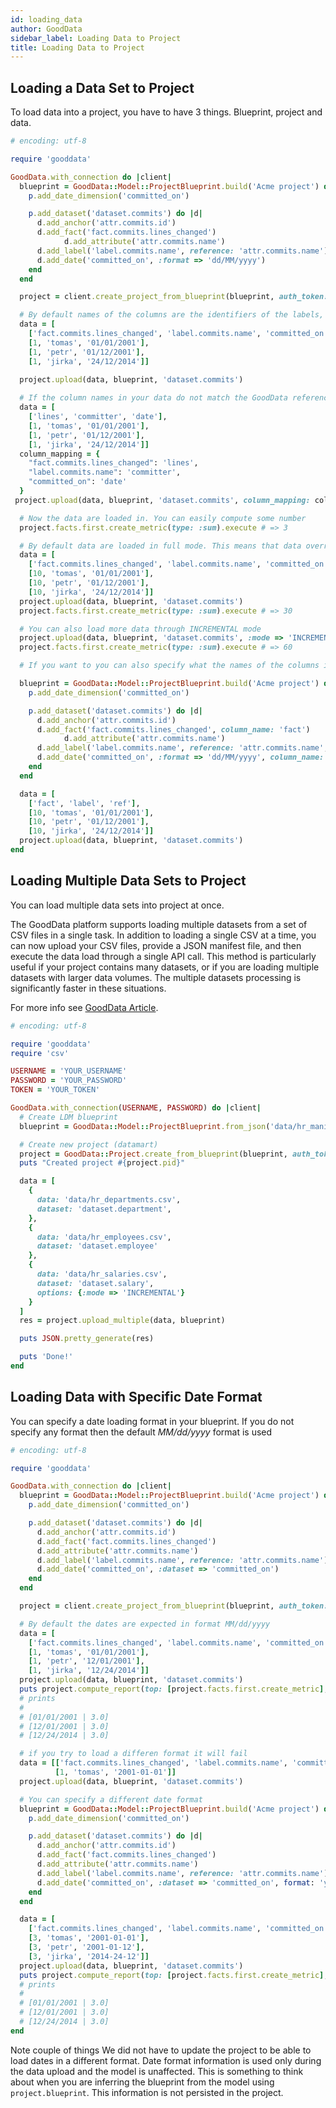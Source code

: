 ```yaml
---
id: loading_data
author: GoodData
sidebar_label: Loading Data to Project
title: Loading Data to Project
---
```


Loading a Data Set to Project
-------

To load data into a project, you have to have 3 things. Blueprint, project and data.

```ruby
# encoding: utf-8

require 'gooddata'

GoodData.with_connection do |client|
  blueprint = GoodData::Model::ProjectBlueprint.build('Acme project') do |p|
    p.add_date_dimension('committed_on')

    p.add_dataset('dataset.commits') do |d|
      d.add_anchor('attr.commits.id')
      d.add_fact('fact.commits.lines_changed')
            d.add_attribute('attr.commits.name')
      d.add_label('label.commits.name', reference: 'attr.commits.name')
      d.add_date('committed_on', :format => 'dd/MM/yyyy')
    end
  end

  project = client.create_project_from_blueprint(blueprint, auth_token: 'TOKEN')

  # By default names of the columns are the identifiers of the labels, facts, or names of references
  data = [
    ['fact.commits.lines_changed', 'label.commits.name', 'committed_on'],
    [1, 'tomas', '01/01/2001'],
    [1, 'petr', '01/12/2001'],
    [1, 'jirka', '24/12/2014']]

  project.upload(data, blueprint, 'dataset.commits')
  
  # If the column names in your data do not match the GoodData references, you can easily supply the desired mapping in the :column_mapping parameter
  data = [
    ['lines', 'committer', 'date'],
    [1, 'tomas', '01/01/2001'],
    [1, 'petr', '01/12/2001'],
    [1, 'jirka', '24/12/2014']]  
  column_mapping = {
    "fact.commits.lines_changed": 'lines',
    "label.commits.name": 'committer',
    "committed_on": 'date'
  } 
 project.upload(data, blueprint, 'dataset.commits', column_mapping: column_mapping) 

  # Now the data are loaded in. You can easily compute some number
  project.facts.first.create_metric(type: :sum).execute # => 3

  # By default data are loaded in full mode. This means that data override all previous data in the dataset
  data = [
    ['fact.commits.lines_changed', 'label.commits.name', 'committed_on'],
    [10, 'tomas', '01/01/2001'],
    [10, 'petr', '01/12/2001'],
    [10, 'jirka', '24/12/2014']]
  project.upload(data, blueprint, 'dataset.commits')
  project.facts.first.create_metric(type: :sum).execute # => 30

  # You can also load more data through INCREMENTAL mode
  project.upload(data, blueprint, 'dataset.commits', :mode => 'INCREMENTAL')
  project.facts.first.create_metric(type: :sum).execute # => 60

  # If you want to you can also specify what the names of the columns in the CSV is going to be

  blueprint = GoodData::Model::ProjectBlueprint.build('Acme project') do |p|
    p.add_date_dimension('committed_on')

    p.add_dataset('dataset.commits') do |d|
      d.add_anchor('attr.commits.id')
      d.add_fact('fact.commits.lines_changed', column_name: 'fact')
            d.add_attribute('attr.commits.name')
      d.add_label('label.commits.name', reference: 'attr.commits.name', column_name: 'label' )
      d.add_date('committed_on', :format => 'dd/MM/yyyy', column_name: 'ref')
    end
  end

  data = [
    ['fact', 'label', 'ref'],
    [10, 'tomas', '01/01/2001'],
    [10, 'petr', '01/12/2001'],
    [10, 'jirka', '24/12/2014']]
  project.upload(data, blueprint, 'dataset.commits')
end
```

Loading Multiple Data Sets to Project
-------

You can load multiple data sets into project at once.

The GoodData platform supports loading multiple datasets from a set of
CSV files in a single task. In addition to loading a single CSV at a
time, you can now upload your CSV files, provide a JSON manifest file,
and then execute the data load through a single API call. This method is
particularly useful if your project contains many datasets, or if you
are loading multiple datasets with larger data volumes. The multiple
datasets processing is significantly faster in these situations.

For more info see [GoodData
Article](http://developer.gooddata.com/article/multiload-of-csv-data).

```ruby
# encoding: utf-8

require 'gooddata'
require 'csv'

USERNAME = 'YOUR_USERNAME'
PASSWORD = 'YOUR_PASSWORD'
TOKEN = 'YOUR_TOKEN'

GoodData.with_connection(USERNAME, PASSWORD) do |client|
  # Create LDM blueprint
  blueprint = GoodData::Model::ProjectBlueprint.from_json('data/hr_manifest.json')

  # Create new project (datamart)
  project = GoodData::Project.create_from_blueprint(blueprint, auth_token: TOKEN)
  puts "Created project #{project.pid}"

  data = [
    {
      data: 'data/hr_departments.csv',
      dataset: 'dataset.department',
    },
    {
      data: 'data/hr_employees.csv',
      dataset: 'dataset.employee'
    },
    {
      data: 'data/hr_salaries.csv',
      dataset: 'dataset.salary',
      options: {:mode => 'INCREMENTAL'}
    }
  ]
  res = project.upload_multiple(data, blueprint)

  puts JSON.pretty_generate(res)

  puts 'Done!'
end
```

Loading Data with Specific Date Format
-------

You can specify a date loading format in your blueprint. If you do not
specify any format then the default *MM/dd/yyyy* format is used

```ruby
# encoding: utf-8

require 'gooddata'

GoodData.with_connection do |client|
  blueprint = GoodData::Model::ProjectBlueprint.build('Acme project') do |p|
    p.add_date_dimension('committed_on')

    p.add_dataset('dataset.commits') do |d|
      d.add_anchor('attr.commits.id')
      d.add_fact('fact.commits.lines_changed')
  	  d.add_attribute('attr.commits.name')
      d.add_label('label.commits.name', reference: 'attr.commits.name')
      d.add_date('committed_on', :dataset => 'committed_on')
    end
  end

  project = client.create_project_from_blueprint(blueprint, auth_token: 'token')

  # By default the dates are expected in format MM/dd/yyyy
  data = [
    ['fact.commits.lines_changed', 'label.commits.name', 'committed_on'],
    [1, 'tomas', '01/01/2001'],
    [1, 'petr', '12/01/2001'],
    [1, 'jirka', '12/24/2014']]
  project.upload(data, blueprint, 'dataset.commits')
  puts project.compute_report(top: [project.facts.first.create_metric], left: ['committed_on.date'])
  # prints
  #
  # [01/01/2001 | 3.0]
  # [12/01/2001 | 3.0]
  # [12/24/2014 | 3.0]

  # if you try to load a differen format it will fail
  data = [['fact.commits.lines_changed', 'label.commits.name', 'committed_on'],
          [1, 'tomas', '2001-01-01']]
  project.upload(data, blueprint, 'dataset.commits')

  # You can specify a different date format
  blueprint = GoodData::Model::ProjectBlueprint.build('Acme project') do |p|
    p.add_date_dimension('committed_on')

    p.add_dataset('dataset.commits') do |d|
      d.add_anchor('attr.commits.id')
      d.add_fact('fact.commits.lines_changed')
  	  d.add_attribute('attr.commits.name')
      d.add_label('label.commits.name', reference: 'attr.commits.name')
      d.add_date('committed_on', :dataset => 'committed_on', format: 'yyyy-dd-MM')
    end
  end

  data = [
    ['fact.commits.lines_changed', 'label.commits.name', 'committed_on'],
    [3, 'tomas', '2001-01-01'],
    [3, 'petr', '2001-01-12'],
    [3, 'jirka', '2014-24-12']]
  project.upload(data, blueprint, 'dataset.commits')
  puts project.compute_report(top: [project.facts.first.create_metric], left: ['committed_on.date'])
  # prints
  #
  # [01/01/2001 | 3.0]
  # [12/01/2001 | 3.0]
  # [12/24/2014 | 3.0]
end  
```

Note couple of things We did not have to update the project to be able
to load dates in a different format. Date format information is used
only during the data upload and the model is unaffected. This is
something to think about when you are inferring the blueprint from the
model using `project.blueprint`. This information is not persisted in
the project.
